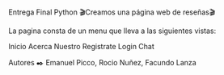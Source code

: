 Entrega Final Python
🎬Creamos una página web de reseñas🎬



La pagina consta de un menu que lleva a las siguientes vistas:

Inicio
Acerca Nuestro
Registrate
Login
Chat


Autores ✒️
Emanuel Picco, Rocio Nuñez, Facundo Lanza
